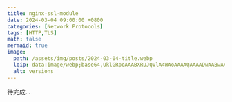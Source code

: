 ```yaml
---
title: nginx-ssl-module
date: 2024-03-04 09:00:00 +0800
categories: [Network Protocols]
tags: [HTTP,TLS]
math: false
mermaid: true
image:
  path: /assets/img/posts/2024-03-04-title.webp
  lqip: data:image/webp;base64,UklGRpoAAABXRUJQVlA4WAoAAAAQAAAADwAABwAAQUxQSDIAAAARL0AmbZurmr57yyIiqE8oiG0bejIYEQTgqiDA9vqnsUSI6H+oAERp2HZ65qP/VIAWAFZQOCBCAAAA8AEAnQEqEAAIAAVAfCWkAALp8sF8rgRgAP7o9FDvMCkMde9PK7euH5M1m6VWoDXf2FkP3BqV0ZYbO6NA/VFIAAAA
  alt: versions
---
```

待完成...

